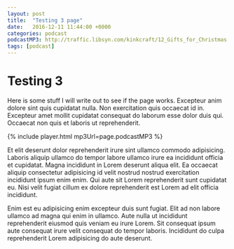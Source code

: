 ```yaml
---
layout: post
title:  "Testing 3 page"
date:   2016-12-11 11:44:00 +0000
categories: podcast
podcastMP3: http://traffic.libsyn.com/kinkcraft/12_Gifts_for_Christmas.mp3
tags: [podcast]
---
```

# Testing 3
Here is some stuff I will write out to see if the page works. Excepteur anim dolore sint quis cupidatat nulla. Non exercitation quis occaecat id in. Excepteur amet mollit cupidatat consequat do laborum esse dolor duis qui. Occaecat non quis et laboris ut reprehenderit.

{% include player.html mp3Url=page.podcastMP3 %}

Et elit deserunt dolor reprehenderit irure sint ullamco commodo adipisicing. Laboris aliquip ullamco do tempor labore ullamco irure ea incididunt officia et cupidatat. Magna incididunt in Lorem deserunt aliqua elit. Ea occaecat aliquip consectetur adipisicing id velit nostrud nostrud exercitation incididunt ipsum enim enim. Qui aute sit Lorem reprehenderit sunt cupidatat eu. Nisi velit fugiat cillum ex dolore reprehenderit est Lorem ad elit officia incididunt.

Enim est eu adipisicing enim excepteur duis sunt fugiat. Elit ad non labore ullamco ad magna qui enim in ullamco. Aute nulla ut incididunt reprehenderit eiusmod quis veniam eu irure Lorem. Sit consequat ipsum aute consequat irure velit consequat do tempor laboris. Incididunt do culpa reprehenderit Lorem adipisicing do aute deserunt.